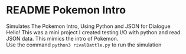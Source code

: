 # README Pokemon Intro
Simulates The Pokemon Intro, Using Python and JSON for Dialogue
<br />
Hello! This was a mini project I created testing I/O with python and read JSON data. This mimics the intro of Pokemon. 
<br/>
Use the command `python3 rivalBattle.py` to run the simulation
